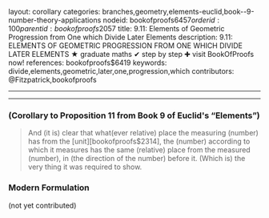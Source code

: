 layout: corollary
categories: branches,geometry,elements-euclid,book--9-number-theory-applications
nodeid: bookofproofs$6457
orderid: 100
parentid: bookofproofs$2057
title: 9.11: Elements of Geometric Progression from One which Divide Later Elements
description: 9.11: ELEMENTS OF GEOMETRIC PROGRESSION FROM ONE WHICH DIVIDE LATER ELEMENTS &#9733; graduate maths &#10004; step by step &#10010; visit BookOfProofs now!
references: bookofproofs$6419
keywords: divide,elements,geometric,later,one,progression,which
contributors: @Fitzpatrick,bookofproofs

---


---

### (Corollary to Proposition 11 from Book 9 of Euclid's “Elements”)

> And (it is) clear that what(ever relative) place the measuring (number) has from the [unit][bookofproofs$2314], the (number) according to which it measures has the same (relative) place from the measured (number), in (the direction of the number) before it. (Which is) the very thing it was required to show.


### Modern Formulation

(not yet contributed)
